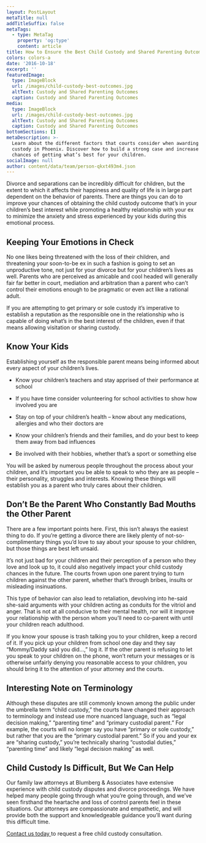 ```yaml
---
layout: PostLayout
metaTitle: null
addTitleSuffix: false
metaTags:
  - type: MetaTag
    property: 'og:type'
    content: article
title: How to Ensure the Best Child Custody and Shared Parenting Outcomes
colors: colors-a
date: '2016-10-18'
excerpt: ''
featuredImage:
  type: ImageBlock
  url: /images/child-custody-best-outcomes.jpg
  altText: Custody and Shared Parenting Outcomes
  caption: Custody and Shared Parenting Outcomes
media:
  type: ImageBlock
  url: /images/child-custody-best-outcomes.jpg
  altText: Custody and Shared Parenting Outcomes
  caption: Custody and Shared Parenting Outcomes
bottomSections: []
metaDescription: >-
  Learn about the different factors that courts consider when awarding child
  custody in Phoenix. Discover how to build a strong case and increase your
  chances of getting what’s best for your children.
socialImage: null
author: content/data/team/person-qkxt493m4.json
---
```

Divorce and separations can be incredibly difficult for children, but the extent to which it affects their happiness and quality of life is in large part dependent on the behavior of parents. There are things you can do to improve your chances of obtaining the child custody outcome that’s in your children’s best interest while promoting a healthy relationship with your ex to minimize the anxiety and stress experienced by your kids during this emotional process.

## **Keeping Your Emotions in Check**

No one likes being threatened with the loss of their children, and threatening your soon-to-be ex in such a fashion is going to set an unproductive tone, not just for your divorce but for your children’s lives as well. Parents who are perceived as amicable and cool headed will generally fair far better in court, mediation and arbitration than a parent who can’t control their emotions enough to be pragmatic or even act like a rational adult.

If you are attempting to get primary or sole custody it’s imperative to establish a reputation as the responsible one in the relationship who is capable of doing what’s in the best interest of the children, even if that means allowing visitation or sharing custody.

## **Know Your Kids**

Establishing yourself as the responsible parent means being informed about every aspect of your children’s lives.

*   Know your children’s teachers and stay apprised of their performance at school

*   If you have time consider volunteering for school activities to show how involved you are

*   Stay on top of your children’s health – know about any medications, allergies and who their doctors are

*   Know your children’s friends and their families, and do your best to keep them away from bad influences

*   Be involved with their hobbies, whether that’s a sport or something else

You will be asked by numerous people throughout the process about your children, and it’s important you be able to speak to who they are as people – their personality, struggles and interests. Knowing these things will establish you as a parent who truly cares about their children.

## **Don’t Be the Parent Who Constantly Bad Mouths the Other Parent**

There are a few important points here. First, this isn’t always the easiest thing to do. If you’re getting a divorce there are likely plenty of not-so-complimentary things you’d love to say about your spouse to your children, but those things are best left unsaid.

It’s not just bad for your children and their perception of a person who they love and look up to, it could also negatively impact your child custody chances in the future. The courts frown upon one parent trying to turn children against the other parent, whether that’s through bribes, insults or misleading insinuations.

This type of behavior can also lead to retaliation, devolving into he-said she-said arguments with your children acting as conduits for the vitriol and anger. That is not at all conducive to their mental health, nor will it improve your relationship with the person whom you’ll need to co-parent with until your children reach adulthood.

If you know your spouse is trash talking you to your children, keep a record of it. If you pick up your children from school one day and they say “Mommy/Daddy said you did…,” log it. If the other parent is refusing to let you speak to your children on the phone, won’t return your messages or is otherwise unfairly denying you reasonable access to your children, you should bring it to the attention of your attorney and the courts.

## **Interesting Note on Terminology**

Although these disputes are still commonly known among the public under the umbrella term “child custody,” the courts have changed their approach to terminology and instead use more nuanced language, such as “legal decision making,” “parenting time” and “primary custodial parent.” For example, the courts will no longer say you have “primary or sole custody,” but rather that you are the “primary custodial parent.” So if you and your ex are “sharing custody,” you’re technically sharing “custodial duties,” “parenting time” and likely “legal decision making” as well.

## **Child Custody Is Difficult, But We Can Help**

Our family law attorneys at Blumberg & Associates have extensive experience with child custody disputes and divorce proceedings. We have helped many people going through what you’re going through, and we’ve seen firsthand the heartache and loss of control parents feel in these situations. Our attorneys are compassionate and empathetic, and will provide both the support and knowledgeable guidance you’ll want during this difficult time.

[Contact us today ](https://azblumberglaw.com/contact-us/)to request a free child custody consultation.
